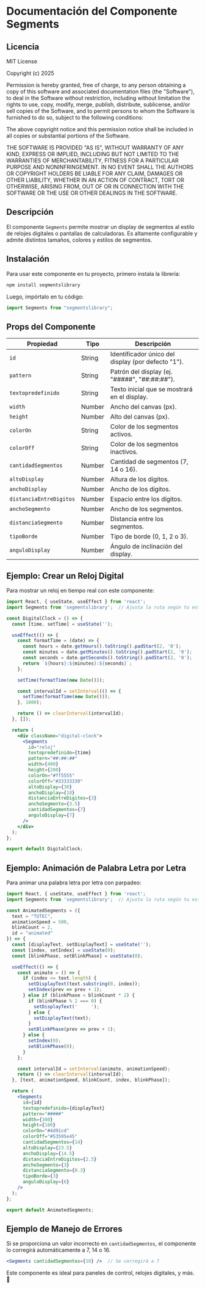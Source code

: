 # Documentación del Componente Segments
## Licencia
MIT License

Copyright (c) 2025

Permission is hereby granted, free of charge, to any person obtaining a copy
of this software and associated documentation files (the "Software"), to deal
in the Software without restriction, including without limitation the rights
to use, copy, modify, merge, publish, distribute, sublicense, and/or sell
copies of the Software, and to permit persons to whom the Software is
furnished to do so, subject to the following conditions:

The above copyright notice and this permission notice shall be included in all
copies or substantial portions of the Software.

THE SOFTWARE IS PROVIDED "AS IS", WITHOUT WARRANTY OF ANY KIND, EXPRESS OR
IMPLIED, INCLUDING BUT NOT LIMITED TO THE WARRANTIES OF MERCHANTABILITY,
FITNESS FOR A PARTICULAR PURPOSE AND NONINFRINGEMENT. IN NO EVENT SHALL THE
AUTHORS OR COPYRIGHT HOLDERS BE LIABLE FOR ANY CLAIM, DAMAGES OR OTHER
LIABILITY, WHETHER IN AN ACTION OF CONTRACT, TORT OR OTHERWISE, ARISING FROM,
OUT OF OR IN CONNECTION WITH THE SOFTWARE OR THE USE OR OTHER DEALINGS IN THE
SOFTWARE.

## Descripción
El componente `Segments` permite mostrar un display de segmentos al estilo de relojes digitales o pantallas de calculadoras. Es altamente configurable y admite distintos tamaños, colores y estilos de segmentos.

## Instalación
Para usar este componente en tu proyecto, primero instala la librería:

```sh
npm install segmentslibrary
```

Luego, impórtalo en tu código:

```jsx
import Segments from "segmentslibrary";
```

## Props del Componente
| Propiedad              | Tipo    | Descripción |
|------------------------|---------|-------------|
| `id`                  | String  | Identificador único del display (por defecto "1"). |
| `pattern`             | String  | Patrón del display (ej. "#####", "##:##:##"). |
| `textopredefinido`    | String  | Texto inicial que se mostrará en el display. |
| `width`               | Number  | Ancho del canvas (px). |
| `height`              | Number  | Alto del canvas (px). |
| `colorOn`             | String  | Color de los segmentos activos. |
| `colorOff`            | String  | Color de los segmentos inactivos. |
| `cantidadSegmentos`   | Number  | Cantidad de segmentos (7, 14 o 16). |
| `altoDisplay`         | Number  | Altura de los dígitos. |
| `anchoDisplay`        | Number  | Ancho de los dígitos. |
| `distanciaEntreDigitos` | Number | Espacio entre los dígitos. |
| `anchoSegmento`       | Number  | Ancho de los segmentos. |
| `distanciaSegmento`   | Number  | Distancia entre los segmentos. |
| `tipoBorde`          | Number  | Tipo de borde (0, 1, 2 o 3). |
| `anguloDisplay`       | Number  | Ángulo de inclinación del display. |

## Ejemplo: Crear un Reloj Digital
Para mostrar un reloj en tiempo real con este componente:

```jsx
import React, { useState, useEffect } from 'react';
import Segments from 'segmentslibrary';  // Ajusta la ruta según tu estructura de archivos

const DigitalClock = () => {
  const [time, setTime] = useState('');

  useEffect(() => {
    const formatTime = (date) => {
      const hours = date.getHours().toString().padStart(2, '0');
      const minutes = date.getMinutes().toString().padStart(2, '0');
      const seconds = date.getSeconds().toString().padStart(2, '0');
      return `${hours}:${minutes}:${seconds}`;
    };

    setTime(formatTime(new Date()));

    const intervalId = setInterval(() => {
      setTime(formatTime(new Date()));
    }, 1000);

    return () => clearInterval(intervalId);
  }, []);

  return (
    <div className="digital-clock">
      <Segments
        id="reloj"
        textopredefinido={time}
        pattern="##:##:##"
        width={400}
        height={200}
        colorOn="#ff5555"
        colorOff="#33333330"
        altoDisplay={30}
        anchoDisplay={18}
        distanciaEntreDigitos={3}
        anchoSegmento={3.5}
        cantidadSegmentos={7}
        anguloDisplay={7}
      />
    </div>
  );
};

export default DigitalClock;
```

## Ejemplo: Animación de Palabra Letra por Letra
Para animar una palabra letra por letra con parpadeo:

```jsx
import React, { useState, useEffect } from 'react'; 
import Segments from 'segmentslibrary';  // Ajusta la ruta según tu estructura de archivos

const AnimatedSegments = ({
  text = "TUTEC",
  animationSpeed = 500,
  blinkCount = 2,
  id = "animated"
}) => {
  const [displayText, setDisplayText] = useState('');
  const [index, setIndex] = useState(0);
  const [blinkPhase, setBlinkPhase] = useState(0);

  useEffect(() => {
    const animate = () => {
      if (index <= text.length) {
        setDisplayText(text.substring(0, index));
        setIndex(prev => prev + 1);
      } else if (blinkPhase < blinkCount * 2) {
        if (blinkPhase % 2 === 0) {
          setDisplayText('     ');
        } else {
          setDisplayText(text);
        }
        setBlinkPhase(prev => prev + 1);
      } else {
        setIndex(0);
        setBlinkPhase(0);
      }
    };

    const intervalId = setInterval(animate, animationSpeed);
    return () => clearInterval(intervalId);
  }, [text, animationSpeed, blinkCount, index, blinkPhase]);

  return (
    <Segments
      id={id}
      textopredefinido={displayText}
      pattern="#####"
      width={300}
      height={180}
      colorOn="#4d91cd"
      colorOff="#53595e45"
      cantidadSegmentos={14}
      altoDisplay={23.5}
      anchoDisplay={14.5}
      distanciaEntreDigitos={2.5}
      anchoSegmento={3}
      distanciaSegmento={0.3}
      tipoBorde={3}
      anguloDisplay={6}
    />
  );
};

export default AnimatedSegments;
```

## Ejemplo de Manejo de Errores
Si se proporciona un valor incorrecto en `cantidadSegmentos`, el componente lo corregirá automáticamente a 7, 14 o 16.

```jsx
<Segments cantidadSegmentos={10} />  // Se corregirá a 7
```



Este componente es ideal para paneles de control, relojes digitales, y más. 🚀

